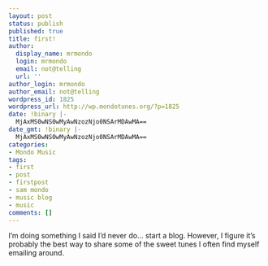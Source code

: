 ```yaml
---
layout: post
status: publish
published: true
title: first!
author:
  display_name: mrmondo
  login: mrmondo
  email: not@telling
  url: ''
author_login: mrmondo
author_email: not@telling
wordpress_id: 1825
wordpress_url: http://wp.mondotunes.org/?p=1825
date: !binary |-
  MjAxMS0wNS0wMyAwNzozNjo0NSArMDAwMA==
date_gmt: !binary |-
  MjAxMS0wNS0wMyAwNzozNjo0NSArMDAwMA==
categories:
- Mondo Music
tags:
- first
- post
- firstpost
- sam mondo
- music blog
- music
comments: []
---
```

I&#8217;m doing something I said I&#8217;d never do&#8230; start a blog.
However, I figure it&#8217;s probably the best way to share some of the sweet tunes I often find myself emailing around.
